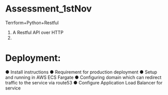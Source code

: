 # Assessment_1stNov
Terrform+Python+Restful


1. A Restful API over HTTP
2. 

# Deployment:
● Install instructions
● Requirement for production deployment
● Setup and running in AWS ECS Fargate
● Configuring domain which can redirect traffic to the service via route53
● Configure Application Load Balancer for service
